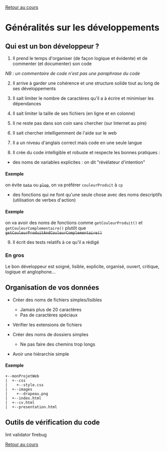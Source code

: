 [Retour au cours](cours.md)

# Généralités sur les développements

## Qui est un bon développeur ?

1. Il prend le temps d'organiser (de façon logique et évidente) et de commenter (et documenter) son code

_NB : un commentaire de code n'est pas une paraphrase du code_

2. Il arrive à garder une cohérence et une structure solide tout au long de ses développements

3. Il sait limiter le nombre de caractères qu'il a à écrire et minimiser les dépendances

4. Il sait limiter la taille de ses fichiers (en ligne et en colonne)

5. Il ne reste pas dans son coin sans chercher (sur Internet au pire)

6. Il sait chercher intelligemment de l'aide sur le web

7. Il a un niveau d'anglais correct mais code en une seule langue

8. Il crée du code intelligible et robuste et respecte les bonnes pratiques :

- des noms de variables explicites : on dit "révélateur d'intention"

#### Exemple

on évite ~~`toto`~~ ou ~~`plop`~~, on va préférer `couleurProduit` à `cp`

- des fonctions qui ne font qu'une seule chose avec des noms descriptifs (utilisation de verbes d'action)

#### Exemple

on va avoir des noms de fonctions comme `getCouleurProduit()` et `getCouleurComplementaire()` plutôt que ~~`getCouleurProduitAndCouleurComplementaire()`~~

9. Il écrit des tests relatifs à ce qu'il a rédigé

### En gros

Le bon développeur est soigné, lisible, explicite, organisé, ouvert, critique, logique et anglophone...

## Organisation de vos données

- Créer des noms de fichiers simples/lisibles
  * Jamais plus de 20 caractères
  * Pas de caractères spéciaux

- Vérifier les extensions de fichiers

- Créer des noms de dossiers simples
  * Ne pas faire des chemins trop longs

- Avoir une hiérarchie simple

#### Exemple

```
+--monProjetWeb
|  +--css
|    +--style.css
|  +--images
|    +--drapeau.png
|  +--index.html
|  +--cv.html
|  +--presentation.html
```

## Outils de vérification du code

lint
validator
firebug

[Retour au cours](cours.md)
